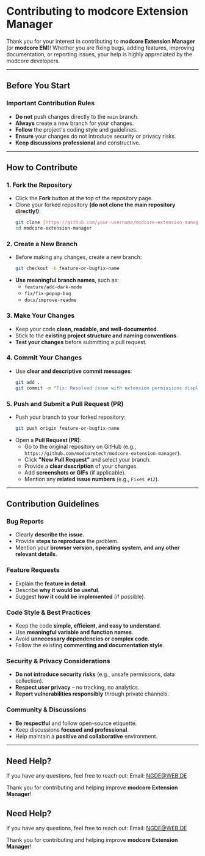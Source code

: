 # Contributing to modcore Extension Manager

Thank you for your interest in contributing to **modcore Extension Manager** (or **modcore EM**)! Whether you are fixing bugs, adding features, improving documentation, or reporting issues, your help is highly appreciated by the modcore developers.

---

## Before You Start
### Important Contribution Rules
* **Do not** push changes directly to the `main` branch.
* **Always** create a new branch for your changes.
* **Follow** the project's coding style and guidelines.
* **Ensure** your changes do not introduce security or privacy risks.
* **Keep discussions professional** and constructive.

---

## How to Contribute

### 1. Fork the Repository
* Click the **Fork** button at the top of the repository page.
* Clone your forked repository **(do not clone the main repository directly!)**:
    ```sh
    git clone [https://github.com/your-username/modcore-extension-manager.git](https://github.com/your-username/modcore-extension-manager.git)
    cd modcore-extension-manager
    ```

### 2. Create a New Branch
* Before making any changes, create a new branch:
    ```sh
    git checkout -b feature-or-bugfix-name
    ```
* **Use meaningful branch names**, such as:
    * `feature/add-dark-mode`
    * `fix/fix-popup-bug`
    * `docs/improve-readme`

### 3. Make Your Changes
* Keep your code **clean, readable, and well-documented**.
* Stick to the **existing project structure and naming conventions**.
* **Test your changes** before submitting a pull request.

### 4. Commit Your Changes
* Use **clear and descriptive commit messages**:
    ```sh
    git add .
    git commit -m "Fix: Resolved issue with extension permissions display"
    ```

### 5. Push and Submit a Pull Request (PR)
* Push your branch to your forked repository:
    ```sh
    git push origin feature-or-bugfix-name
    ```
* Open a **Pull Request (PR)**:
    * Go to the original repository on GitHub (e.g., `https://github.com/modcoretech/modcore-extension-manager`).
    * Click **"New Pull Request"** and select your branch.
    * Provide a **clear description** of your changes.
    * Add **screenshots or GIFs** (if applicable).
    * Mention any **related issue numbers** (e.g., `Fixes #12`).

---

## Contribution Guidelines

### Bug Reports
* Clearly **describe the issue**.
* Provide **steps to reproduce** the problem.
* Mention your **browser version, operating system, and any other relevant details**.

### Feature Requests
* Explain the **feature in detail**.
* Describe **why it would be useful**.
* Suggest **how it could be implemented** (if possible).

### Code Style & Best Practices
* Keep the code **simple, efficient, and easy to understand**.
* Use **meaningful variable and function names**.
* Avoid **unnecessary dependencies or complex code**.
* Follow the existing **commenting and documentation style**.

### Security & Privacy Considerations
* **Do not introduce security risks** (e.g., unsafe permissions, data collection).
* **Respect user privacy** – no tracking, no analytics.
* **Report vulnerabilities responsibly** through private channels.

### Community & Discussions
* **Be respectful** and follow open-source etiquette.
* Keep discussions **focused and professional**.
* Help maintain a **positive and collaborative** environment.

---

## Need Help?
If you have any questions, feel free to reach out:
Email: [NGDE@WEB.DE](mailto:NGDE@WEB.DE)

Thank you for contributing and helping improve **modcore Extension Manager**!
## Need Help?
If you have any questions, feel free to reach out:
Email: [NGDE@WEB.DE](mailto:NGDE@WEB.DE)

Thank you for contributing and helping improve **modcore Extension Manager**!
